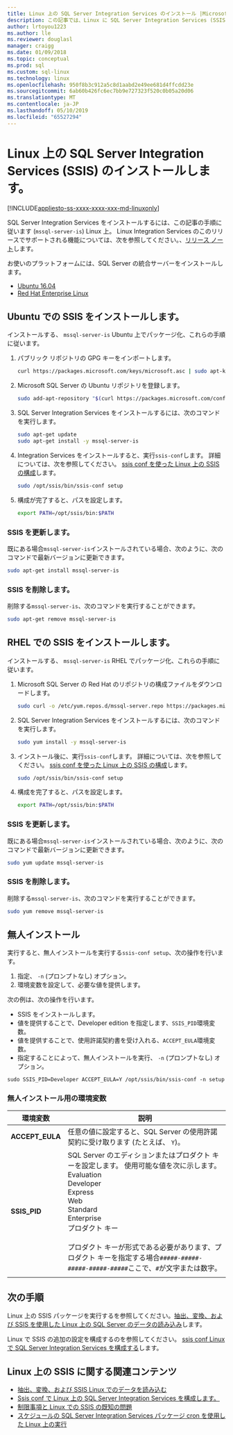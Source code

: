 ```yaml
---
title: Linux 上の SQL Server Integration Services のインストール |Microsoft Docs
description: この記事では、Linux に SQL Server Integration Services (SSIS) をインストールする方法について説明します。
author: lrtoyou1223
ms.author: lle
ms.reviewer: douglasl
manager: craigg
ms.date: 01/09/2018
ms.topic: conceptual
ms.prod: sql
ms.custom: sql-linux
ms.technology: linux
ms.openlocfilehash: 950f8b3c912a5c8d1aabd2e49ee681d4ffcdd23e
ms.sourcegitcommit: 6ab60b426fc6ec7bb9e727323f520c0b05a20d06
ms.translationtype: MT
ms.contentlocale: ja-JP
ms.lasthandoff: 05/10/2019
ms.locfileid: "65527294"
---
```

# <a name="install-sql-server-integration-services-ssis-on-linux"></a>Linux 上の SQL Server Integration Services (SSIS) のインストールします。

[!INCLUDE[appliesto-ss-xxxx-xxxx-xxx-md-linuxonly](../includes/appliesto-ss-xxxx-xxxx-xxx-md-linuxonly.md)]

SQL Server Integration Services をインストールするには、この記事の手順に従います (`mssql-server-is`) Linux 上。 Linux Integration Services のこのリリースでサポートされる機能については、次を参照してください。、[リリース ノート](sql-server-linux-release-notes.md)します。

お使いのプラットフォームには、SQL Server の統合サーバーをインストールします。

- [Ubuntu 16.04](#ubuntu)
- [Red Hat Enterprise Linux](#RHEL)

## <a name="ubuntu"></a> Ubuntu での SSIS をインストールします。
インストールする、 `mssql-server-is` Ubuntu 上でパッケージ化、これらの手順に従います。

1. パブリック リポジトリの GPG キーをインポートします。

   ```bash
   curl https://packages.microsoft.com/keys/microsoft.asc | sudo apt-key add -
   ```

2. Microsoft SQL Server の Ubuntu リポジトリを登録します。

   ```bash
   sudo add-apt-repository "$(curl https://packages.microsoft.com/config/ubuntu/16.04/mssql-server-2017.list)"
   ```

3. SQL Server Integration Services をインストールするには、次のコマンドを実行します。

   ```bash
   sudo apt-get update
   sudo apt-get install -y mssql-server-is
   ```

4. Integration Services をインストールすると、実行`ssis-conf`します。 詳細については、次を参照してください。 [ssis conf を使った Linux 上の SSIS の構成](sql-server-linux-configure-ssis.md)します。

   ```bash
   sudo /opt/ssis/bin/ssis-conf setup
   ```

5. 構成が完了すると、パスを設定します。

   ```bash
   export PATH=/opt/ssis/bin:$PATH
   ```

### <a name="update-ssis"></a>SSIS を更新します。
既にある場合`mssql-server-is`インストールされている場合、次のように、次のコマンドで最新バージョンに更新できます。

```bash
sudo apt-get install mssql-server-is
```

### <a name="remove-ssis"></a>SSIS を削除します。
削除する`mssql-server-is`、次のコマンドを実行することができます。
```bash
sudo apt-get remove mssql-server-is
```

## <a name="RHEL"></a> RHEL での SSIS をインストールします。
インストールする、 `mssql-server-is` RHEL でパッケージ化、これらの手順に従います。

1. Microsoft SQL Server の Red Hat のリポジトリの構成ファイルをダウンロードします。

   ```bash
   sudo curl -o /etc/yum.repos.d/mssql-server.repo https://packages.microsoft.com/config/rhel/7/mssql-server-2017.repo
   ```

1. SQL Server Integration Services をインストールするには、次のコマンドを実行します。

   ```bash
   sudo yum install -y mssql-server-is
   ```


1. インストール後に、実行`ssis-conf`します。 詳細については、次を参照してください。 [ssis conf を使った Linux 上の SSIS の構成](sql-server-linux-configure-ssis.md)します。

   ```bash
   sudo /opt/ssis/bin/ssis-conf setup
   ```

1. 構成を完了すると、パスを設定します。

   ```bash
   export PATH=/opt/ssis/bin:$PATH
   ```

### <a name="update-ssis"></a>SSIS を更新します。
既にある場合`mssql-server-is`インストールされている場合、次のように、次のコマンドで最新バージョンに更新できます。

```bash
sudo yum update mssql-server-is
```

### <a name="remove-ssis"></a>SSIS を削除します。
削除する`mssql-server-is`、次のコマンドを実行することができます。
```bash
sudo yum remove mssql-server-is
```

## <a name="unattended-installation"></a>無人インストール
実行すると、無人インストールを実行する`ssis-conf setup`、次の操作を行います。
1.  指定、 `-n` (プロンプトなし) オプション。
2.  環境変数を設定して、必要な値を提供します。

次の例は、次の操作を行います。
-   SSIS をインストールします。
-   値を提供することで、Developer edition を指定します、`SSIS_PID`環境変数。
-   値を提供することで、使用許諾契約書を受け入れる、`ACCEPT_EULA`環境変数。
-   指定することによって、無人インストールを実行、 `-n` (プロンプトなし) オプション。

```
sudo SSIS_PID=Developer ACCEPT_EULA=Y /opt/ssis/bin/ssis-conf -n setup 
```

### <a name="environment-variables-for-unattended-installation"></a>無人インストール用の環境変数

| 環境変数 | 説明 |
|---|---|
| **ACCEPT_EULA** | 任意の値に設定すると、SQL Server の使用許諾契約に受け取ります (たとえば、 `Y`)。|
| **SSIS_PID** | SQL Server のエディションまたはプロダクト キーを設定します。 使用可能な値を次に示します。<br/>Evaluation<br/>Developer<br/>Express <br/>Web <br/>Standard<br/>Enterprise <br/>プロダクト キー<br/><br/>プロダクト キーが形式である必要があります、プロダクト キーを指定する場合`#####-#####-#####-#####-#####`ここで、`#`が文字または数字。  |
| | |

## <a name="next-steps"></a>次の手順

Linux 上の SSIS パッケージを実行するを参照してください。[抽出、変換、および SSIS を使用した Linux 上の SQL Server のデータの読み込み](sql-server-linux-migrate-ssis.md)します。

Linux で SSIS の追加の設定を構成するのを参照してください。 [ssis conf Linux で SQL Server Integration Services を構成する](sql-server-linux-configure-ssis.md)します。

## <a name="related-content-about-ssis-on-linux"></a>Linux 上の SSIS に関する関連コンテンツ
-   [抽出、変換、および SSIS Linux でのデータを読み込む](sql-server-linux-migrate-ssis.md)
-   [Ssis conf で Linux 上の SQL Server Integration Services を構成します。](sql-server-linux-configure-ssis.md)
-   [制限事項と Linux での SSIS の既知の問題](sql-server-linux-ssis-known-issues.md)
-   [スケジュールの SQL Server Integration Services パッケージ cron を使用した Linux 上の実行](sql-server-linux-schedule-ssis-packages.md)
